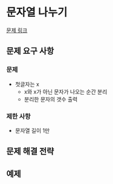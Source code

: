 # 문자열 나누기
[문제 링크](https://school.programmers.co.kr/learn/courses/30/lessons/140108)

## 문제 요구 사항

### 문제

- 첫글자는 x
  - x와 x가 아닌 문자가 나오는 순간 분리
  - 분리한 문자의 갯수 출력

### 제한 사항

- 문자열 길이 1만
  
## 문제 해결 전략



## 예제
